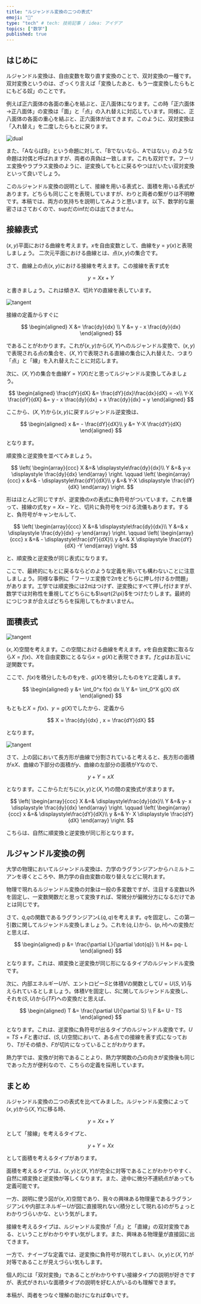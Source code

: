 ```yaml
---
title: "ルジャンドル変換の二つの表式"
emoji: "🤖"
type: "tech" # tech: 技術記事 / idea: アイデア
topics: ["数学"]
published: true
---
```


## はじめに

ルジャンドル変換は、自由変数を取り直す変換のことで、双対変換の一種です。双対変換というのは、ざっくり言えば「変換したあと、もう一度変換したらもとにもどる奴」のことです。

例えば正六面体の各面の重心を結ぶと、正八面体になります。この時「正六面体→正八面体」の変換は「面」と「点」の入れ替えに対応しています。同様に、正八面体の各面の重心を結ぶと、正六面体が出てきます。このように、双対変換は「入れ替え」を二度したらもとに戻ります。

![dual](https://raw.githubusercontent.com/kaityo256/zenn-content/main/articles/legendre_expression/dual.png)

また、「AならばB」という命題に対して、「Bでないなら、Aではない」のような命題は対偶と呼ばれますが、両者の真偽は一致します。これも双対です。フーリエ変換やラプラス変換のように、逆変換してもとに戻るやつはだいたい双対変換といって良いでしょう。

このルジャンドル変換の説明として、接線を用いる表式と、面積を用いる表式があります。どちらも同じことを表現していますが、わりと両者の繋がりは不明瞭です。本稿では、両方の気持ちを説明してみようと思います。以下、数学的な厳密さはさておくので、supだのinfだのは出てきません。

## 接線表式

$(x,y)$平面における曲線を考えます。$x$を自由変数として、曲線を$y=y(x)$と表現しましょう。
二次元平面における曲線とは、点$(x,y)$の集合です。

さて、曲線上の点$(x,y)$における接線を考えます。この接線を表す式を

$$
y = Xx + Y
$$

と書きましょう。これは傾き$X$、切片$Y$の直線を表しています。

![tangent](https://raw.githubusercontent.com/kaityo256/zenn-content/main/articles/legendre_expression/tangent.png)

接線の定義からすぐに

$$
\begin{aligned}
X &= \frac{dy}{dx} \\
Y &= y - x \frac{dy}{dx}
\end{aligned}
$$

であることがわかります。これが$(x,y)$から$(X,Y)$へのルジャンドル変換で、$(x,y)$で表現される点の集合を、$(X,Y)$で表現される直線の集合に入れ替えた、つまり「点」と「線」を入れ替えたことに対応します。

次に、$(X,Y)$の集合を曲線$Y=Y(X)$だと思ってルジャンドル変換してみましょう。

$$
\begin{aligned}
\frac{dY}{dX} &= \frac{dY}{dx}\frac{dx}{dX} = -x\\
Y-X \frac{dY}{dX} &= y - x \frac{dy}{dx} + x \frac{dy}{dx} = y
\end{aligned}
$$

ここから、$(X,Y)$から$(x,y)$に戻すルジャンドル逆変換は、

$$
\begin{aligned}
x &= - \frac{dY}{dX}\\
y &= Y-X \frac{dY}{dX}
\end{aligned}
$$

となります。

順変換と逆変換を並べてみましょう。

$$
\left(
\begin{array}{ccc}
X &=& \displaystyle\frac{dy}{dx}\\
Y &=& y-x \displaystyle \frac{dy}{dx}
\end{array}
\right.
\qquad
\left(
\begin{array}{ccc}
x &=& - \displaystyle\frac{dY}{dX}\\
y &=& Y-X \displaystyle \frac{dY}{dX}
\end{array}
\right.
$$

形はほとんど同じですが、逆変換の$x$の表式に負符号がついています。これを嫌って、接線の式を$y = Xx - Y$と、切片に負符号をつける流儀もあります。すると、負符号がキャンセルして、

$$
\left(
\begin{array}{ccc}
X &=& \displaystyle\frac{dy}{dx}\\
Y &=& x \displaystyle \frac{dy}{dx} -y
\end{array}
\right.
\qquad
\left(
\begin{array}{ccc}
x &=& - \displaystyle\frac{dY}{dX}\\
y &=& X \displaystyle \frac{dY}{dX} -Y
\end{array}
\right.
$$

と、順変換と逆変換が同じ表式になります。

ここで、最終的にもとに戻るならどのような定義を用いても構わないことに注意しましょう。同様な事例に「フーリエ変換で$2\pi$をどちらに押し付けるか問題」があります。工学では順変換には$2\pi$はつけず、逆変換にすべて押し付けますが、数学では対称性を重視してどちらにも$\sqrt{2\pi}$をつけたりします。最終的につじつまが合えばどちらを採用してもかまいません。

## 面積表式

![tangent](https://raw.githubusercontent.com/kaityo256/zenn-content/main/articles/legendre_expression/int1.png)

$(x,X)$空間を考えます。この空間における曲線を考えます。$x$を自由変数に取るなら$X=f(x)$、$X$を自由変数にとるなら$x=g(X)$と表現できます。$f$と$g$はお互いに逆関数です。

ここで、$f(x)$を積分したものを$y$を、$g(X)$を積分したものを$Y$と定義します。

$$
\begin{aligned}
y &= \int_0^x f(x) dx \\
Y &= \int_0^X g(X) dX
\end{aligned}
$$

もともと$X=f(x)$、$y=g(X)$でしたから、定義から

$$
X = \frac{dy}{dx} , x = \frac{dY}{dX}
$$

となります。

![tangent](https://raw.githubusercontent.com/kaityo256/zenn-content/main/articles/legendre_expression/int2.png)

さて、上の図において長方形が曲線で分割されていると考えると、長方形の面積が$xX$、曲線の下部分の面積が$y$、曲線の左部分の面積が$Y$なので、

$$
y+Y = xX
$$

となります。ここからただちに$(x,y)$と$(X,Y)$の間の変換式が求まります。

$$
\left(
\begin{array}{ccc}
X &=& \displaystyle\frac{dy}{dx}\\
Y &=& y- x \displaystyle \frac{dy}{dx}
\end{array}
\right.
\qquad
\left(
\begin{array}{ccc}
x &=& \displaystyle\frac{dY}{dX}\\
y &=& Y- X \displaystyle \frac{dY}{dX}
\end{array}
\right.
$$

こちらは、自然に順変換と逆変換が同じ形となります。

## ルジャンドル変換の例

大学の物理においてルジャンドル変換は、力学のラグランジアンからハミルトニアンを導くところや、熱力学の自由変数の取り替えなどに現れます。

物理で現れるルジャンドル変換の対象は一般の多変数ですが、注目する変数以外を固定し、一変数関数だと思って変換すれば、常微分が偏微分方になるだけであとは同じです。

さて、$\dot{q}$,$q$の関数であるラグランジアン$L(\dot{q},q)$を考えます。$q$を固定し、この第一引数に関してルジャンドル変換しましょう。これを$(\dot{q}, L)$から、$(p, H)$への変換だと思えば、

$$
\begin{aligned}
p &= \frac{\partial L}{\partial \dot{q}} \\
H &= pq- L
\end{aligned}
$$

となります。これは、順変換と逆変換が同じ形になるタイプのルジャンドル変換です。

次に、内部エネルギー$U$が、エントロピー$S$と体積$V$の関数として$U=U(S,V)$与えられているとしましょう。体積$V$を固定し、$S$に関してルジャンドル変換し、それを$(S,U)$から$(T F)$への変換だと思えば、

$$
\begin{aligned}
T &= \frac{\partial U}{\partial S} \\
F &= U - TS
\end{aligned}
$$

となります。これは、逆変換に負符号が出るタイプのルジャンドル変換です。$U=TS + F$と書けば、$(S,U)$空間において、ある点での接線を表す式になっており、$T$がその傾き、$F$が切片になっていることがわかります。

熱力学では、変換が対称であることより、熱力学関数の凸の向きが変換後も同じであった方が便利なので、こちらの定義を採用しています。

## まとめ

ルジャンドル変換の二つの表式を比べてみました。ルジャンドル変換によって$(x,y)$から$(X,Y)$に移る時、

$$
y = Xx + Y
$$

として「接線」を考えるタイプと、

$$
y + Y = Xx
$$

として面積を考えるタイプがあります。

面積を考えるタイプは、$(x,y)$と$(X,Y)$が完全に対等であることがわかりやすく、自然に順変換と逆変換が等しくなります。また、途中に微分不連続点があっても定義可能です。

一方、説明に使う図が$(x,X)$空間であり、我々の興味ある物理量であるラグランジアン$L$や内部エネルギー$U$が図に直接現れない(積分として現れる)のがちょっとわかりづらいかな、という気がします。

接線を考えるタイプは、ルジャンドル変換が「点」と「直線」の双対変換である、ということがわかりやすい気がします。また、興味ある物理量が直接図に出てきます。

一方で、ナイーブな定義では、逆変換に負符号が現れてしまい、$(x,y)$と$(X,Y)$が対等であることが見えづらい気もします。

個人的には「双対変換」であることがわかりやすい接線タイプの説明が好きですが、表式がきれいな面積タイプの説明を好む人がいるのも理解できます。

本稿が、両者をつなぐ理解の助けになれば幸いです。
